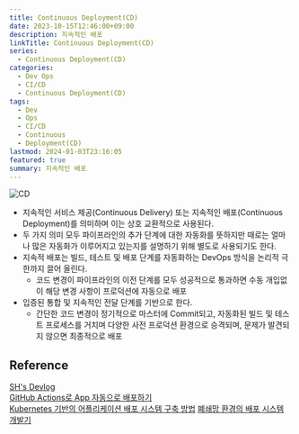 ```yaml
---
title: Continuous Deployment(CD)
date: 2023-10-15T12:46:00+09:00
description: 지속적인 배포
linkTitle: Continuous Deployment(CD)
series:
  - Continuous Deployment(CD)
categories:
  - Dev Ops
  - CI/CD
  - Continuous Deployment(CD)
tags:
  - Dev
  - Ops
  - CI/CD
  - Continuous
  - Deployment(CD)
lastmod: 2024-01-03T23:16:05
featured: true
summary: 지속적인 배포
---
```


![CD](media/images/cd.png "https://medium.com/buildpiper/continuous-delivery-vs-continuous-deployment-6f8d6fdf92d8")

- 지속적인 서비스 제공(Continuous Delivery) 또는 지속적인 배포(Continuous Deployment)를 의미하며 이는 상호 교환적으로 사용된다.
- 두 가지 의미 모두 파이프라인의 추가 단계에 대한 자동화를 뜻하지만 때로는 얼마나 많은 자동화가 이루어지고 있는지를 설명하기 위해 별도로 사용되기도 한다.
- 지속적 배포는 빌드, 테스트 및 배포 단계를 자동화하는 DevOps 방식을 논리적 극한까지 끌어 올린다.
  - 코드 변경이 파이프라인의 이전 단계를 모두 성공적으로 통과하면 수동 개입없이 해당 변경 사항이 프로덕션에 자동으로 배포
- 입증된 통합 및 지속적인 전달 단계를 기반으로 한다.
  - 간단한 코드 변경이 정기적으로 마스터에 Commit되고, 자동화된 빌드 및 테스트 프로세스를 거치며 다양한 사전 프로덕션 환경으로 승격되며, 문제가 발견되지 않으면 최종적으로 배포

## Reference

[SH's Devlog](https://seosh817.tistory.com/104)  
[GitHub Actions로 App 자동으로 배포하기](https://yozm.wishket.com/magazine/detail/1666/)  
[Kubernetes 기반의 어플리케이션 배포 시스템 구축 방법](https://devocean.sk.com/search/techBoardDetail.do?ID=164937&boardType=)
[폐쇄망 환경의 배포 시스템 개발기](https://blog.banksalad.com/tech/how-we-have-built-alice/)
